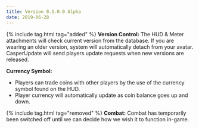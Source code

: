 ```yaml
---
title: Version 0.1.0.0 Alpha
date: 2019-06-28
---
```

{% include tag.html tag="added" %}
**Version Control:**
The HUD & Meter attachments will check current version from the database. If you are wearing an older version, system will automatically detach from your avatar. CasperUpdate will send players update requests when new versions are released.

**Currency Symbol:**
- Players can trade coins with other players by the use of the currency symbol found on the HUD.
- Player currency will automatically update as coin balance goes up and down.

{% include tag.html tag="removed" %}
**Combat:**
Combat has temporarily been switched off until we can decide how we wish it to function in-game.